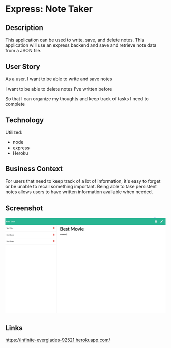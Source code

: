 # Express: Note Taker

## Description

This application can be used to write, save, and delete notes. This application will use an express backend and save and retrieve note data from a JSON file.

## User Story

As a user, I want to be able to write and save notes

I want to be able to delete notes I've written before

So that I can organize my thoughts and keep track of tasks I need to complete

## Technology

Utilized:

- node
- express
- Heroku 



## Business Context

For users that need to keep track of a lot of information, it's easy to forget or be unable to recall something important. Being able to take persistent notes allows users to have written information available when needed.

## Screenshot
![](images/notetaker.png)

## Links
https://infinite-everglades-92521.herokuapp.com/
